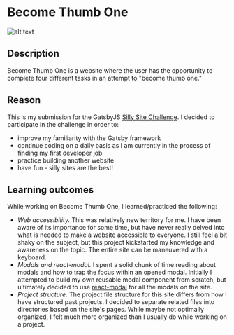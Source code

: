 # Become Thumb One

![alt text](https://i.ibb.co/44RqKcK/become-thumb-one.png)
## Description
Become Thumb One is a website where the user has the opportunity to complete four different tasks in an attempt to "become thumb one."

## Reason
This is my submission for the GatsbyJS [Silly Site Challenge](https://www.gatsbyjs.com/silly-site-challenge/). I decided to participate in the challenge in order to:
- improve my familiarity with the Gatsby framework
- continue coding on a daily basis as I am currently in the process of finding my first developer job
- practice building another website
- have fun - silly sites are the best!

## Learning outcomes
While working on Become Thumb One, I learned/practiced the following:
- <em>Web accessibility.</em> This was relatively new territory for me. I have been aware of its importance for some time, but have never really delved into what is needed to make a website accessible to everyone. I still feel a bit shaky on the subject, but this project kickstarted my knowledge and awareness on the topic. The entire site can be maneuvered with a keyboard.
- <em>Modals and react-modal.</em> I spent a solid chunk of time reading about modals and how to trap the focus within an opened modal. Initially I attempted to build my own reusable modal component from scratch, but ultimately decided to use [react-modal](https://github.com/reactjs/react-modal) for all the modals on the site.
- <em>Project structure.</em> The project file structure for this site differs from how I have structured past projects. I decided to separate related files into directories based on the site's pages. While maybe not optimally organized, I felt much more organized than I usually do while working on a project.
